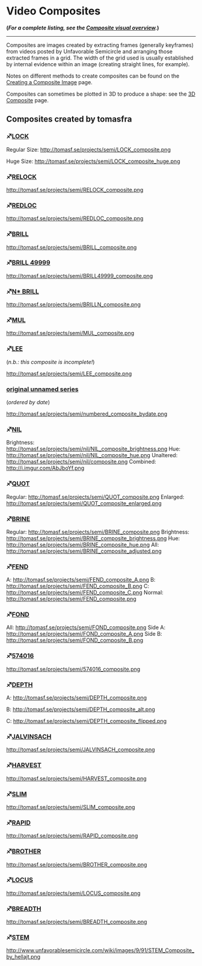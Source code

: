 # Video Composites

**(*For a complete listing, see the [Composite visual overview](Composite_visual_overview "wikilink").*)**

-----

Composites are images created by extracting frames (generally keyframes)
from videos posted by Unfavorable Semicircle and arranging those
extracted frames in a grid. The width of the grid used is usually
established by internal evidence within an image (creating straight
lines, for example).

Notes on different methods to create composites can be found on the
[Creating a Composite Image](Creating_a_Composite_Image "wikilink")
page.

Composites can sometimes be plotted in 3D to produce a shape: see the
[3D Composite](3D_Composite "wikilink") page.

## Composites created by tomasfra

### ♐[LOCK](LOCK "wikilink")

Regular Size: <http://tomasf.se/projects/semi/LOCK_composite.png>

Huge Size: <http://tomasf.se/projects/semi/LOCK_composite_huge.png>

### ♐[RELOCK](RELOCK "wikilink")

<http://tomasf.se/projects/semi/RELOCK_composite.png>

### ♐[REDLOC](REDLOC "wikilink")

<http://tomasf.se/projects/semi/REDLOC_composite.png>

### ♐[BRILL](BRILL "wikilink")

<http://tomasf.se/projects/semi/BRILL_composite.png>

### ♐[BRILL 49999](BRILL_49999 "wikilink")

<http://tomasf.se/projects/semi/BRILL49999_composite.png>

### ♐[N\* BRILL](N*_BRILL "wikilink")

<http://tomasf.se/projects/semi/BRILLN_composite.png>

### ♐[MUL](MUL "wikilink")

<http://tomasf.se/projects/semi/MUL_composite.png>

### ♐[LEE](LEE "wikilink")

(*n.b.: this composite is incomplete\!*)

<http://tomasf.se/projects/semi/LEE_composite.png>

### [original unnamed series](original_unnamed_series "wikilink")

(*ordered by date*)

<http://tomasf.se/projects/semi/numbered_composite_bydate.png>

### ♐[NIL](NIL "wikilink")

Brightness:
<http://tomasf.se/projects/semi/nil/NIL_composite_brightness.png> Hue:
<http://tomasf.se/projects/semi/nil/NIL_composite_hue.png> Unaltered:
<http://tomasf.se/projects/semi/nil/composite.png> Combined:
<http://i.imgur.com/AbJboYf.png>

### ♐[QUOT](QUOT "wikilink")

Regular: <http://tomasf.se/projects/semi/QUOT_composite.png> Enlarged:
<http://tomasf.se/projects/semi/QUOT_composite_enlarged.png>

### ♐[BRINE](BRINE "wikilink")

Regular: <http://tomasf.se/projects/semi/BRINE_composite.png>
Brightness:
<http://tomasf.se/projects/semi/BRINE_composite_brightness.png> Hue:
<http://tomasf.se/projects/semi/BRINE_composite_hue.png> All:
<http://tomasf.se/projects/semi/BRINE_composite_adjusted.png>

### ♐[FEND](FEND "wikilink")

A: <http://tomasf.se/projects/semi/FEND_composite_A.png> B:
<http://tomasf.se/projects/semi/FEND_composite_B.png> C:
<http://tomasf.se/projects/semi/FEND_composite_C.png> Normal:
<http://tomasf.se/projects/semi/FEND_composite.png>

### ♐[FOND](FOND "wikilink")

All: <http://tomasf.se/projects/semi/FOND_composite.png> Side A:
<http://tomasf.se/projects/semi/FOND_composite_A.png> Side B:
<http://tomasf.se/projects/semi/FOND_composite_B.png>

### ♐[574016](574016 "wikilink")

<http://tomasf.se/projects/semi/574016_composite.png>

### ♐[DEPTH](DEPTH "wikilink")

A: <http://tomasf.se/projects/semi/DEPTH_composite.png>

B: <http://tomasf.se/projects/semi/DEPTH_composite_alt.png>

C: <http://tomasf.se/projects/semi/DEPTH_composite_flipped.png>

### ♐[JALVINSACH](JALVINSACH "wikilink")

<http://tomasf.se/projects/semi/JALVINSACH_composite.png>

### ♐[HARVEST](HARVEST "wikilink")

<http://tomasf.se/projects/semi/HARVEST_composite.png>

### ♐[SLIM](SLIM "wikilink")

<http://tomasf.se/projects/semi/SLIM_composite.png>

### ♐[RAPID](RAPID "wikilink")

<http://tomasf.se/projects/semi/RAPID_composite.png>

### ♐[BROTHER](BROTHER "wikilink")

<http://tomasf.se/projects/semi/BROTHER_composite.png>

### ♐[LOCUS](LOCUS "wikilink")

<http://tomasf.se/projects/semi/LOCUS_composite.png>

### ♐[BREADTH](BREADTH "wikilink")

<http://tomasf.se/projects/semi/BREADTH_composite.png>

### ♐[STEM](STEM "wikilink")

<http://www.unfavorablesemicircle.com/wiki/images/9/91/STEM_Composite_by_hellajt.png>

